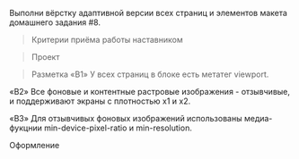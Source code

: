 

<!-- Создай репозиторий goit-markup-hw-08. -->
<!-- Склонируй созданный репозиторий и скопируй в него файлы предыдущей работы. -->
Выполни вёрстку адаптивной версии всех страниц и элементов макета домашнего задания #8.

<!-- Настрой GitHub Pages и добавь ссылку на живую страницу в шапку GitHub-репозитория. -->

>Критерии приёма работы наставником

>Проект
<!-- «A1» Используется методология BEM. -->

<!-- «A2» Ипользуется препроцессов SASS. -->

<!-- «A3» В файлах index.html и portfolio.html подключен минифицированный файл стилей main.min.css из папки css. -->

<!-- «A4» При просмотре страницы на любом устройстве шириной от 320px, не появляется горизонтальная полоса прокрутки. -->

<!-- «A5» Скрипт мобильного меню подключен в HTML отдельным файлом mobile-menu.js. -->

>Разметка
«B1» У всех страниц в блоке <head> есть метатег viewport.

«B2» Все фоновые и контентные растровые изображения - отзывчивые, и поддерживают экраны с плотностью x1 и x2.

«B3» Для отзывчивых фоновых изображений использованы медиа-фукцнии min-device-pixel-ratio и min-resolution.

<!-- «B4» Выполнена разметка мобильного меню. -->

Оформление
<!-- «C1» При написании стилей использован Mobile First подход и медиа-функция (min-width: ). -->

<!-- «C2» Стили необходимые только в определённом промежутке, закрыты в медиа-запросы (min-width: ) and (max-width: ) или только (max-width: ). -->

<!-- «C3» В медиа-запросах отсутствует лишнее дублирование стилей. -->

<!-- «C4» Вёрстка выполнена относительно трёх точек перелома: 480px, 768px и 1200px. -->

<!-- «C5» Выполнено оформление мобильного меню. -->
